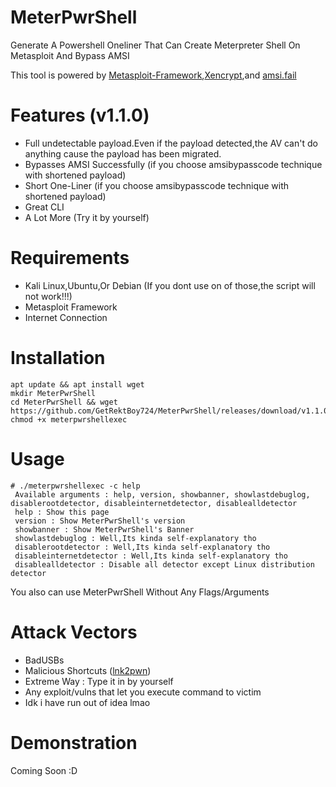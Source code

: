 # MeterPwrShell
Generate A Powershell Oneliner That Can Create Meterpreter Shell On Metasploit And Bypass AMSI

This tool is powered by [Metasploit-Framework](https://github.com/rapid7/metasploit-framework),[Xencrypt](https://github.com/the-xentropy/xencrypt),and [amsi.fail](https://amsi.fail)
# Features (v1.1.0)
- Full undetectable payload.Even if the payload detected,the AV can't do anything cause the payload has been migrated.
- Bypasses AMSI Successfully (if you choose amsibypasscode technique with shortened payload)
- Short One-Liner (if you choose amsibypasscode technique with shortened payload)
- Great CLI
- A Lot More (Try it by yourself)
# Requirements
- Kali Linux,Ubuntu,Or Debian (If you dont use on of those,the script will not work!!!)
- Metasploit Framework
- Internet Connection
# Installation
```
apt update && apt install wget
mkdir MeterPwrShell
cd MeterPwrShell && wget https://github.com/GetRektBoy724/MeterPwrShell/releases/download/v1.1.0/meterpwrshellexec
chmod +x meterpwrshellexec
```
# Usage
```
# ./meterpwrshellexec -c help
 Available arguments : help, version, showbanner, showlastdebuglog, disablerootdetector, disableinternetdetector, disablealldetector                                  
 help : Show this page                                                                                                                                                
 version : Show MeterPwrShell's version                                                                                                                               
 showbanner : Show MeterPwrShell's Banner                                                                                                                             
 showlastdebuglog : Well,Its kinda self-explanatory tho                                                                                                               
 disablerootdetector : Well,Its kinda self-explanatory tho                                                                                                            
 disableinternetdetector : Well,Its kinda self-explanatory tho                                                                                                        
 disablealldetector : Disable all detector except Linux distribution detector
 ```
 You also can use MeterPwrShell Without Any Flags/Arguments
 # Attack Vectors
 - BadUSBs
 - Malicious Shortcuts ([lnk2pwn](https://github.com/it-gorillaz/lnk2pwn/))
 - Extreme Way : Type it in by yourself
 - Any exploit/vulns that let you execute command to victim
 - Idk i have run out of idea lmao
 # Demonstration
 Coming Soon :D
